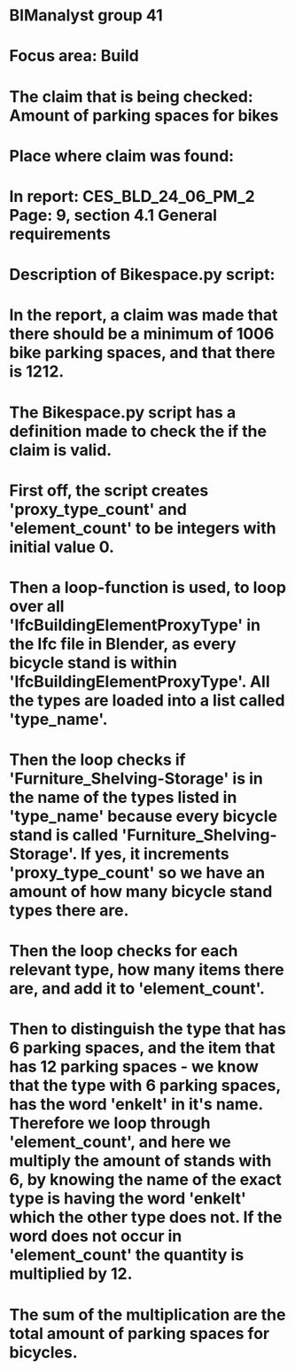 # BIManalyst group 41

# Focus area: Build

# The claim that is being checked: Amount of parking spaces for bikes

# Place where claim was found: 
  # In report: CES_BLD_24_06_PM_2                                                                                       Page: 9, section 4.1 General requirements

# Description of Bikespace.py script: 
  # In the report, a claim was made that there should be a minimum of 1006 bike parking spaces, and that there is 1212.
  # The Bikespace.py script has a definition made to check the if the claim is valid.
  
  # First off, the script creates 'proxy_type_count' and 'element_count' to be integers with initial value 0. 
  
  # Then a loop-function is used, to loop over all 'IfcBuildingElementProxyType' in the Ifc file in Blender, as every bicycle stand is within 'IfcBuildingElementProxyType'. All the types are loaded into a list called 'type_name'.
  
  # Then the loop checks if 'Furniture_Shelving-Storage' is in the name of the types listed in 'type_name' because every bicycle stand is called 'Furniture_Shelving-Storage'. If yes, it increments 'proxy_type_count' so we have an amount of how many bicycle stand types there are. 
  
  # Then the loop checks for each relevant type, how many items there are, and add it to 'element_count'.

  # Then to distinguish the type that has 6 parking spaces, and the item that has 12 parking spaces - we know that the type with 6 parking spaces, has the word 'enkelt' in it's name. Therefore we loop through 'element_count', and here we multiply the amount of stands with 6, by knowing the name of the exact type is having the word 'enkelt' which the other type does not. If the word does not occur in 'element_count' the quantity is multiplied by 12. 

  # The sum of the multiplication are the total amount of parking spaces for bicycles.

